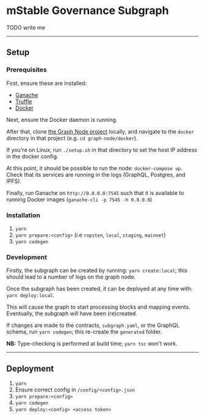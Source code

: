 # mStable Governance Subgraph

TODO write me

---

## Setup

### Prerequisites

First, ensure these are installed:

- [Ganache](https://www.trufflesuite.com/ganache)
- [Truffle](https://www.trufflesuite.com/truffle)
- [Docker](https://docs.docker.com/install)

Next, ensure the Docker daemon is running.

After that, clone [the Graph Node project](https://github.com/graphprotocol/graph-node) locally,
and navigate to the `docker` directory in that project (e.g. `cd graph-node/docker`).

If you're on Linux, run `./setup.sh` in that directory to set the host IP address in the docker config.

At this point, it should be possible to run the node: `docker-compose up`. Check that its services are running in the logs (GraphQL, Postgres, and IPFS).

Finally, run Ganache on `http://0.0.0.0:7545` such that it is available to running Docker images (`ganache-cli -p 7545 -h 0.0.0.0`)

### Installation

1. `yarn`
2. `yarn prepare:<config>` (i.e `ropsten`, `local`, `staging`, `mainnet`)
3. `yarn codegen`

### Development

Firstly, the subgraph can be created by running: `yarn create:local`; this should lead to a number of logs on the graph node.

Once the subgraph has been created, it can be deployed at any time with: `yarn deploy:local`.

This will cause the graph to start processing blocks and mapping events. Eventually, the
subgraph will have been (re)created.

If changes are made to the contracts, `subgraph.yaml`, or the GraphQL schema, run `yarn codegen`;
this re-create the `generated` folder.

**NB:** Type-checking is performed at build time; `yarn tsc` won't work.

---

## Deployment

1. `yarn`
2. Ensure correct config in `/config/<config>.json`
3. `yarn prepare:<config>`
4. `yarn codegen`
5. `yarn deploy:<config> <access token>`
